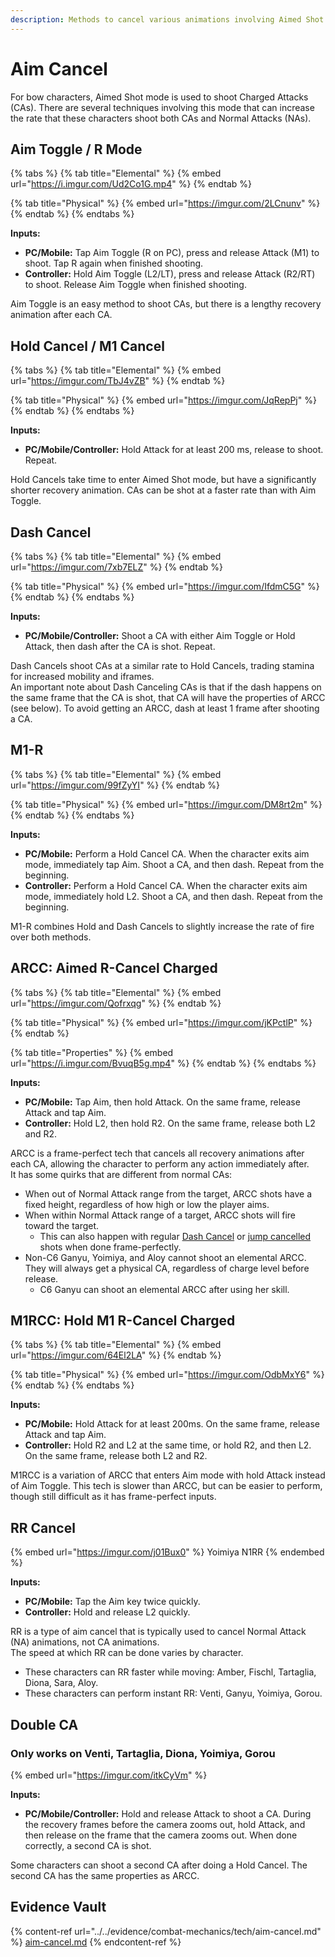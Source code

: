 ```yaml
---
description: Methods to cancel various animations involving Aimed Shot mode
---
```


# Aim Cancel

For bow characters, Aimed Shot mode is used to shoot Charged Attacks (CAs). There are several techniques involving this mode that can increase the rate that these characters shoot both CAs and Normal Attacks (NAs).

## Aim Toggle / R Mode

{% tabs %}
{% tab title="Elemental" %}
{% embed url="https://i.imgur.com/Ud2Co1G.mp4" %}
{% endtab %}

{% tab title="Physical" %}
{% embed url="https://imgur.com/2LCnunv" %}
{% endtab %}
{% endtabs %}

**Inputs:**

* **PC/Mobile:** Tap Aim Toggle (R on PC), press and release Attack (M1) to shoot. Tap R again when finished shooting.
* **Controller:** Hold Aim Toggle (L2/LT), press and release Attack (R2/RT) to shoot. Release Aim Toggle when finished shooting.

Aim Toggle is an easy method to shoot CAs, but there is a lengthy recovery animation after each CA.

## Hold Cancel / M1 Cancel

{% tabs %}
{% tab title="Elemental" %}
{% embed url="https://imgur.com/TbJ4vZB" %}
{% endtab %}

{% tab title="Physical" %}
{% embed url="https://imgur.com/JqRepPj" %}
{% endtab %}
{% endtabs %}

**Inputs:**

* **PC/Mobile/Controller:** Hold Attack for at least 200 ms, release to shoot. Repeat.

Hold Cancels take time to enter Aimed Shot mode, but have a significantly shorter recovery animation. CAs can be shot at a faster rate than with Aim Toggle.

## Dash Cancel

{% tabs %}
{% tab title="Elemental" %}
{% embed url="https://imgur.com/7xb7ELZ" %}
{% endtab %}

{% tab title="Physical" %}
{% embed url="https://imgur.com/IfdmC5G" %}
{% endtab %}
{% endtabs %}

**Inputs:**

* **PC/Mobile/Controller:** Shoot a CA with either Aim Toggle or Hold Attack, then dash after the CA is shot. Repeat.

Dash Cancels shoot CAs at a similar rate to Hold Cancels, trading stamina for increased mobility and iframes.\
An important note about Dash Canceling CAs is that if the dash happens on the same frame that the CA is shot, that CA will have the properties of ARCC (see below). To avoid getting an ARCC, dash at least 1 frame after shooting a CA.

## M1-R

{% tabs %}
{% tab title="Elemental" %}
{% embed url="https://imgur.com/99fZyYI" %}
{% endtab %}

{% tab title="Physical" %}
{% embed url="https://imgur.com/DM8rt2m" %}
{% endtab %}
{% endtabs %}

**Inputs:**

* **PC/Mobile:** Perform a Hold Cancel CA. When the character exits aim mode, immediately tap Aim. Shoot a CA, and then dash. Repeat from the beginning.
* **Controller:** Perform a Hold Cancel CA. When the character exits aim mode, immediately hold L2. Shoot a CA, and then dash. Repeat from the beginning.

M1-R combines Hold and Dash Cancels to slightly increase the rate of fire over both methods.

## ARCC: Aimed R-Cancel Charged

{% tabs %}
{% tab title="Elemental" %}
{% embed url="https://imgur.com/Qofrxqg" %}
{% endtab %}

{% tab title="Physical" %}
{% embed url="https://imgur.com/jKPctlP" %}
{% endtab %}

{% tab title="Properties" %}
{% embed url="https://i.imgur.com/BvuqB5g.mp4" %}
{% endtab %}
{% endtabs %}

**Inputs:**

* **PC/Mobile:** Tap Aim, then hold Attack. On the same frame, release Attack and tap Aim.
* **Controller:** Hold L2, then hold R2. On the same frame, release both L2 and R2.

ARCC is a frame-perfect tech that cancels all recovery animations after each CA, allowing the character to perform any action immediately after.\
It has some quirks that are different from normal CAs:

* When out of Normal Attack range from the target, ARCC shots have a fixed height, regardless of how high or low the player aims.
* When within Normal Attack range of a target, ARCC shots will fire toward the target.
  * This can also happen with regular [Dash Cancel](#dash-cancel) or [jump cancelled](../../evidence/combat-mechanics/tech/aim-cancel.md#aimed-dashjump-cancel-charged-shot) shots when done frame-perfectly.
* Non-C6 Ganyu, Yoimiya, and Aloy cannot shoot an elemental ARCC. They will always get a physical CA, regardless of charge level before release.
  * C6 Ganyu can shoot an elemental ARCC after using her skill.

## M1RCC: Hold M1 R-Cancel Charged

{% tabs %}
{% tab title="Elemental" %}
{% embed url="https://imgur.com/64El2LA" %}
{% endtab %}

{% tab title="Physical" %}
{% embed url="https://imgur.com/OdbMxY6" %}
{% endtab %}
{% endtabs %}

**Inputs:**

* **PC/Mobile:** Hold Attack for at least 200ms. On the same frame, release Attack and tap Aim.
* **Controller:** Hold R2 and L2 at the same time, or hold R2, and then L2. On the same frame, release both L2 and R2.

M1RCC is a variation of ARCC that enters Aim mode with hold Attack instead of Aim Toggle. This tech is slower than ARCC, but can be easier to perform, though still difficult as it has frame-perfect inputs.

## RR Cancel

{% embed url="https://imgur.com/j01Bux0" %}
Yoimiya N1RR
{% endembed %}

**Inputs:**

* **PC/Mobile:** Tap the Aim key twice quickly.
* **Controller:** Hold and release L2 quickly.

RR is a type of aim cancel that is typically used to cancel Normal Attack (NA) animations, not CA animations.\
The speed at which RR can be done varies by character.

* These characters can RR faster while moving: Amber, Fischl, Tartaglia, Diona, Sara, Aloy.
* These characters can perform instant RR: Venti, Ganyu, Yoimiya, Gorou.

## Double CA

### Only works on Venti, Tartaglia, Diona, Yoimiya, Gorou

{% embed url="https://imgur.com/itkCyVm" %}

**Inputs:**

* **PC/Mobile/Controller:** Hold and release Attack to shoot a CA. During the recovery frames before the camera zooms out, hold Attack, and then release on the frame that the camera zooms out. When done correctly, a second CA is shot.

Some characters can shoot a second CA after doing a Hold Cancel. The second CA has the same properties as ARCC.

## Evidence Vault

{% content-ref url="../../evidence/combat-mechanics/tech/aim-cancel.md" %}
[aim-cancel.md](../../evidence/combat-mechanics/tech/aim-cancel.md)
{% endcontent-ref %}
